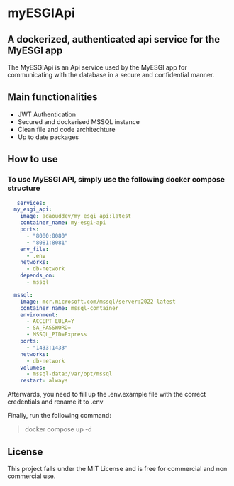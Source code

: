 # myESGIApi

## A dockerized, authenticated api service for the MyESGI app

The MyESGIApi is an Api service used by the MyESGI app for communicating with the database in a secure and confidential manner.


## Main functionalities
- JWT Authentication
- Secured and dockerised MSSQL instance 
- Clean file and code architechture 
- Up to date packages


## How to use 
### To use MyESGI API, simply use the following docker compose structure

```yaml
   services:
  my_esgi_api:
    image: adaouddev/my_esgi_api:latest
    container_name: my-esgi-api
    ports:
      - "8080:8080"
      - "8081:8081"
    env_file:
      - .env
    networks:
      - db-network
    depends_on:
      - mssql

  mssql:
    image: mcr.microsoft.com/mssql/server:2022-latest
    container_name: mssql-container
    environment:
      - ACCEPT_EULA=Y
      - SA_PASSWORD=
      - MSSQL_PID=Express
    ports:
      - "1433:1433"
    networks:
      - db-network
    volumes:
      - mssql-data:/var/opt/mssql
    restart: always 
```
Afterwards, you need to fill up the .env.example file with the correct credentials and rename it to .env

Finally, run the following command: 
>  docker compose up -d
## License
This project falls under the MIT License and is free for commercial and non commercial use.